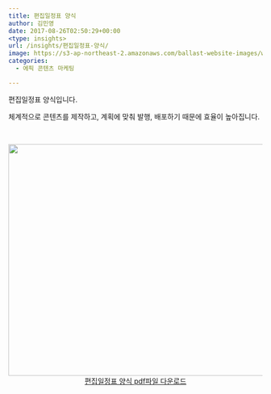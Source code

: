 ```yaml
---
title: 편집일정표 양식
author: 김민영
date: 2017-08-26T02:50:29+00:00
<type: insights>
url: /insights/편집일정표-양식/
image: https://s3-ap-northeast-2.amazonaws.com/ballast-website-images/wp-content/uploads/2017/08/15105830/Screen-Shot-2017-09-05-at-8.39.37-PM.png
categories:
  - 에픽 콘텐츠 마케팅

---
```

편집일정표 양식입니다.

체계적으로 콘텐츠를 제작하고, 계획에 맞춰 발행, 배포하기 때문에 효율이 높아집니다.

&nbsp;

<p style="text-align: center;">
  <a href="https://ballast.co.kr/wp-content/uploads/2017/08/편집일정표-양식.pdf"><img class="size-full wp-image-53282 aligncenter" src="http://ballast.co.kr/wp-content/uploads/2017/08/Screen-Shot-2017-09-05-at-8.39.37-PM.png" alt="" width="700" height="459" srcset="https://s3-ap-northeast-2.amazonaws.com/ballast-website-images/wp-content/uploads/2017/08/15105830/Screen-Shot-2017-09-05-at-8.39.37-PM.png 700w, https://s3-ap-northeast-2.amazonaws.com/ballast-website-images/wp-content/uploads/2017/08/15105830/Screen-Shot-2017-09-05-at-8.39.37-PM-300x197.png 300w" sizes="(max-width: 700px) 100vw, 700px" /></a><a href="http://ballast.co.kr/wp-content/uploads/2017/08/편집일정표-양식.pdf">편집일정표 양식 pdf파일 다운로드</a>
</p>